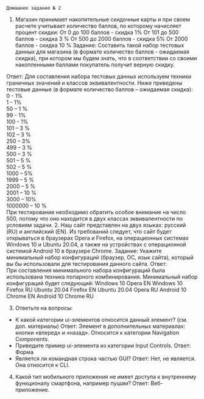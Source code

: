 	Домашнее задание № 2
1. Магазин принимает накопительные скидочные карты и при своем расчете учитывает количество баллов, по которому начисляет процент скидки: От 0 до 100 баллов - скидка 1% От 101 до 500 баллов - скидка 3 % От 500 до 2000 баллов - скидка 5% От 2000 баллов - скидка 10 %
Задание: Составить такой набор тестовых данных для магазина (в формате количество баллов - ожидаемая скидка), при котором мы будем знать, что в соответствии со своими накопленными баллами покупатель получит верную скидку. 
  
Ответ: 
Для составления набора тестовых данных используем техники граничных значений и классов эквивалентности. Ниже приведены тестовые данные (в формате количество баллов – ожидаемая скидка):  
 0 - 1%  
 1 - 1%  
50 – 1 %  
99 - 1%  
100 - 1%  
101 – 3 %  
102 – 3 %  
250 – 3%  
499 – 3 %  
500 – 3 %  
501 – 5 %  
502 – 5 %  
1000 – 5%  
1999 – 5 %  
2000 – 5 %  
2001 – 10 %  
3000 – 10%  
1000000 – 10 %  
При тестирование необходимо обратить особое внимание на число 500, потому что оно находится в двух классах эквивалентности по условиям задачи. 
2. Наш сайт представлен на двух языках: русский (RU) и английский (EN). Из требований следует, что сайт будет открываться в браузерах Opera и Firefox, на операционных системах Windows 10 и Ubuntu 20.04, а также на устройствах с операционной системой Android 10 в браузере Chrome. 
Задание: Укажите минимальный набор конфигураций (браузер, ОС, язык сайта), который вы бы использовали для тестирования данного сайта.
  Ответ:  
При составления минимального набора конфигураций была использована техника попарного комбинирования.  Минимальный набор конфигураций будет следующий: 
Windows 10 	Opera	EN
Windows 10 	Firefox	RU
Ubuntu 20.04	Firefox	EN
Ubuntu 20.04	Opera	RU
Android 10	Chrome	EN
Android 10	Chrome	RU
		

3. Ответьте на вопросы:
 - К какой категории ui-элементов относится данный элемент? (см. доп. материалы)
  Ответ:
Элемент в дополнительных материалах: кнопки «вперед» и «назад». Относится к категории Navigation Components.
 - Приведите пример  ui-элемента из категории Input Controls.
Ответ:   Форма
 - Является ли командная строка частью GUI? 
  Ответ:   Нет, не является. Она относится к CLI.
4. Какой тип мобильного приложения не имеет доступа к внутреннему функционалу смартфона, например пушам?
    Ответ: Веб- приложение.

